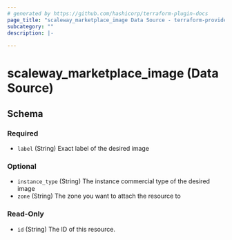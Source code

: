 ```yaml
---
# generated by https://github.com/hashicorp/terraform-plugin-docs
page_title: "scaleway_marketplace_image Data Source - terraform-provider-scaleway"
subcategory: ""
description: |-
  
---
```


# scaleway_marketplace_image (Data Source)





<!-- schema generated by tfplugindocs -->
## Schema

### Required

- `label` (String) Exact label of the desired image

### Optional

- `instance_type` (String) The instance commercial type of the desired image
- `zone` (String) The zone you want to attach the resource to

### Read-Only

- `id` (String) The ID of this resource.
